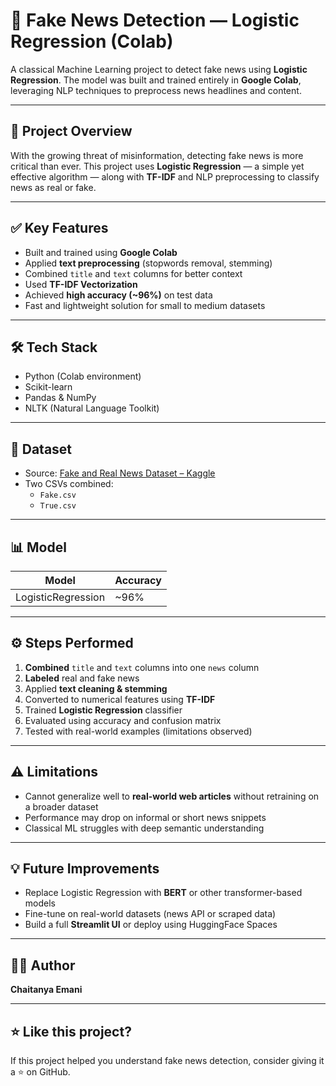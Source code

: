 # 📰 Fake News Detection — Logistic Regression (Colab)

A classical Machine Learning project to detect fake news using **Logistic Regression**. The model was built and trained entirely in **Google Colab**, leveraging NLP techniques to preprocess news headlines and content.

---

## 📌 Project Overview

With the growing threat of misinformation, detecting fake news is more critical than ever. This project uses **Logistic Regression** — a simple yet effective algorithm — along with **TF-IDF** and NLP preprocessing to classify news as real or fake.

---

## ✅ Key Features

- Built and trained using **Google Colab**
- Applied **text preprocessing** (stopwords removal, stemming)
- Combined `title` and `text` columns for better context
- Used **TF-IDF Vectorization**
- Achieved **high accuracy (~96%)** on test data
- Fast and lightweight solution for small to medium datasets

---

## 🛠️ Tech Stack

- Python (Colab environment)
- Scikit-learn
- Pandas & NumPy
- NLTK (Natural Language Toolkit)

---

## 📑 Dataset

- Source: [Fake and Real News Dataset – Kaggle](https://www.kaggle.com/clmentbisaillon/fake-and-real-news-dataset)
- Two CSVs combined:
  - `Fake.csv`
  - `True.csv`

---

## 📊 Model

| Model              | Accuracy |
|-------------------|----------|
| LogisticRegression| ~96%     |

---

## ⚙️ Steps Performed

1. **Combined** `title` and `text` columns into one `news` column
2. **Labeled** real and fake news
3. Applied **text cleaning & stemming**
4. Converted to numerical features using **TF-IDF**
5. Trained **Logistic Regression** classifier
6. Evaluated using accuracy and confusion matrix
7. Tested with real-world examples (limitations observed)

---

## ⚠️ Limitations

- Cannot generalize well to **real-world web articles** without retraining on a broader dataset
- Performance may drop on informal or short news snippets
- Classical ML struggles with deep semantic understanding

---

## 💡 Future Improvements

- Replace Logistic Regression with **BERT** or other transformer-based models
- Fine-tune on real-world datasets (news API or scraped data)
- Build a full **Streamlit UI** or deploy using HuggingFace Spaces

---

## 🧑‍💻 Author

**Chaitanya Emani**

---

## ⭐ Like this project?

If this project helped you understand fake news detection, consider giving it a ⭐ on GitHub.

